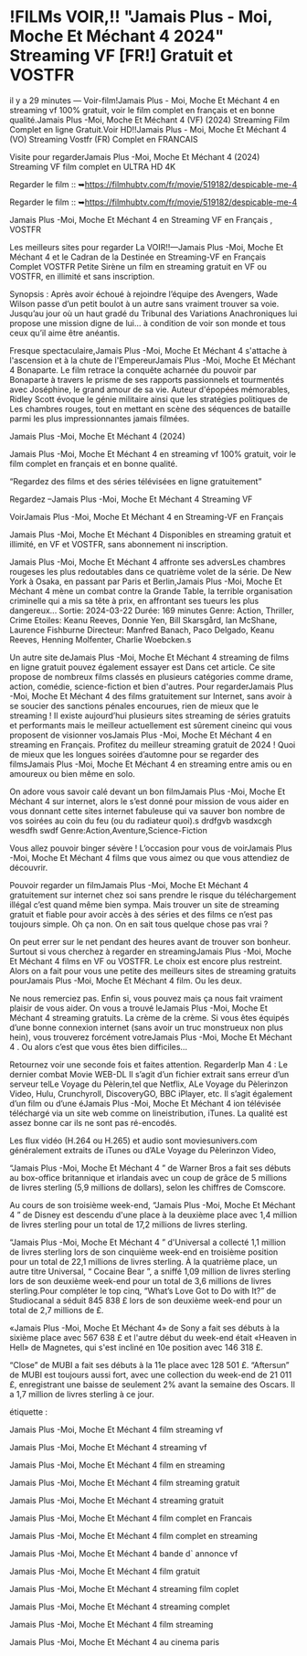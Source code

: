 # !FILMs VOIR,!! "Jamais Plus - Moi, Moche Et Méchant 4  2024" Streaming VF [FR!] Gratuit et VOSTFR
il y a 29 minutes — Voir-film!Jamais Plus - Moi, Moche Et Méchant 4 en streaming vf 100% gratuit, voir le film complet en français et en bonne qualité.Jamais Plus -Moi, Moche Et Méchant 4 (VF) (2024) Streaming Film Complet en ligne Gratuit.Voir HD!!Jamais Plus - Moi, Moche Et Méchant 4 (VO) Streaming Vostfr (FR) Complet en FRANCAIS

Visite pour regarderJamais Plus -Moi, Moche Et Méchant 4 (2024) Streaming VF film complet en ULTRA HD 4K

Regarder le film :: ➥https://filmhubtv.com/fr/movie/519182/despicable-me-4

Regarder le film :: ➥https://filmhubtv.com/fr/movie/519182/despicable-me-4


Jamais Plus -Moi, Moche Et Méchant 4 en Streaming VF en Français , VOSTFR

Les meilleurs sites pour regarder La VOIR!!—Jamais Plus -Moi, Moche Et Méchant 4 et le Cadran de la Destinée en Streaming-VF en Français Complet VOSTFR Petite Sirène un film en streaming gratuit en VF ou VOSTFR, en illimité et sans inscription.

Synopsis : Après avoir échoué à rejoindre l’équipe des Avengers, Wade Wilson passe d’un petit boulot à un autre sans vraiment trouver sa voie. Jusqu’au jour où un haut gradé du Tribunal des Variations Anachroniques lui propose une mission digne de lui… à condition de voir son monde et tous ceux qu’il aime être anéantis.

Fresque spectaculaire,Jamais Plus -Moi, Moche Et Méchant 4 s'attache à l'ascension et à la chute de l'EmpereurJamais Plus -Moi, Moche Et Méchant 4 Bonaparte. Le film retrace la conquête acharnée du pouvoir par Bonaparte à travers le prisme de ses rapports passionnels et tourmentés avec Joséphine, le grand amour de sa vie. Auteur d'épopées mémorables, Ridley Scott évoque le génie militaire ainsi que les stratégies politiques de Les chambres rouges, tout en mettant en scène des séquences de bataille parmi les plus impressionnantes jamais filmées.

Jamais Plus -Moi, Moche Et Méchant 4 (2024)

Jamais Plus -Moi, Moche Et Méchant 4 en streaming vf 100% gratuit, voir le film complet en français et en bonne qualité.

“Regardez des films et des séries télévisées en ligne gratuitement”

Regardez –Jamais Plus -Moi, Moche Et Méchant 4 Streaming VF

VoirJamais Plus -Moi, Moche Et Méchant 4 en Streaming-VF en Français

Jamais Plus -Moi, Moche Et Méchant 4 Disponibles en streaming gratuit et illimité, en VF et VOSTFR, sans abonnement ni inscription.

Jamais Plus -Moi, Moche Et Méchant 4 affronte ses adversLes chambres rougeses les plus redoutables dans ce quatrième volet de la série. De New York à Osaka, en passant par Paris et Berlin,Jamais Plus -Moi, Moche Et Méchant 4 mène un combat contre la Grande Table, la terrible organisation criminelle qui a mis sa tête à prix, en affrontant ses tueurs les plus dangereux... Sortie: 2024-03-22 Durée: 169 minutes Genre: Action, Thriller, Crime Etoiles: Keanu Reeves, Donnie Yen, Bill Skarsgård, Ian McShane, Laurence Fishburne Directeur: Manfred Banach, Paco Delgado, Keanu Reeves, Henning Molfenter, Charlie Woebcken.s

Un autre site deJamais Plus -Moi, Moche Et Méchant 4 streaming de films en ligne gratuit pouvez également essayer est Dans cet article. Ce site propose de nombreux films classés en plusieurs catégories comme drame, action, comédie, science-fiction et bien d'autres. Pour regarderJamais Plus -Moi, Moche Et Méchant 4 des films gratuitement sur Internet, sans avoir à se soucier des sanctions pénales encourues, rien de mieux que le streaming ! Il existe aujourd’hui plusieurs sites streaming de séries gratuits et performants mais le meilleur actuellement est sûrement cineinc qui vous proposent de visionner vosJamais Plus -Moi, Moche Et Méchant 4 en streaming en Français. Profitez du meilleur streaming gratuit de 2024 ! Quoi de mieux que les longues soirées d’automne pour se regarder des filmsJamais Plus -Moi, Moche Et Méchant 4 en streaming entre amis ou en amoureux ou bien même en solo.

On adore vous savoir calé devant un bon filmJamais Plus -Moi, Moche Et Méchant 4 sur internet, alors le s’est donné pour mission de vous aider en vous donnant cette sites internet fabuleuse qui va sauver bon nombre de vos soirées au coin du feu (ou du radiateur quoi).s drdfgvb wasdxcgh wesdfh swdf Genre:Action,Aventure,Science-Fiction

Vous allez pouvoir binger sévère ! L’occasion pour vous de voirJamais Plus -Moi, Moche Et Méchant 4 films que vous aimez ou que vous attendiez de découvrir.

Pouvoir regarder un filmJamais Plus -Moi, Moche Et Méchant 4 gratuitement sur internet chez soi sans prendre le risque du téléchargement illégal c’est quand même bien sympa. Mais trouver un site de streaming gratuit et fiable pour avoir accès à des séries et des films ce n’est pas toujours simple. Oh ça non. On en sait tous quelque chose pas vrai ?

On peut errer sur le net pendant des heures avant de trouver son bonheur. Surtout si vous cherchez à regarder en streamingJamais Plus -Moi, Moche Et Méchant 4 films en VF ou VOSTFR. Le choix est encore plus restreint. Alors on a fait pour vous une petite des meilleurs sites de streaming gratuits pourJamais Plus -Moi, Moche Et Méchant 4 film. Ou les deux.

Ne nous remerciez pas. Enfin si, vous pouvez mais ça nous fait vraiment plaisir de vous aider. On vous a trouvé leJamais Plus -Moi, Moche Et Méchant 4 streaming gratuits. La crème de la crème. Si vous êtes équipés d’une bonne connexion internet (sans avoir un truc monstrueux non plus hein), vous trouverez forcément votreJamais Plus -Moi, Moche Et Méchant 4 . Ou alors c’est que vous êtes bien difficiles…

Retournez voir une seconde fois et faites attention. RegarderIp Man 4 : Le dernier combat Movie WEB-DL Il s’agit d’un fichier extrait sans erreur d’un serveur telLe Voyage du Pèlerin,tel que Netflix, ALe Voyage du Pèlerinzon Video, Hulu, Crunchyroll, DiscoveryGO, BBC iPlayer, etc. Il s’agit également d’un film ou d’une éJamais Plus -Moi, Moche Et Méchant 4 ion télévisée téléchargé via un site web comme on lineistribution, iTunes. La qualité est assez bonne car ils ne sont pas ré-encodés.

Les flux vidéo (H.264 ou H.265) et audio sont moviesunivers.com généralement extraits de iTunes ou d’ALe Voyage du Pèlerinzon Video,

“Jamais Plus -Moi, Moche Et Méchant 4 ” de Warner Bros a fait ses débuts au box-office britannique et irlandais avec un coup de grâce de 5 millions de livres sterling (5,9 millions de dollars), selon les chiffres de Comscore.

Au cours de son troisième week-end, “Jamais Plus -Moi, Moche Et Méchant 4 ” de Disney est descendu d'une place à la deuxième place avec 1,4 million de livres sterling pour un total de 17,2 millions de livres sterling.

“Jamais Plus -Moi, Moche Et Méchant 4 ” d'Universal a collecté 1,1 million de livres sterling lors de son cinquième week-end en troisième position pour un total de 22,1 millions de livres sterling. À la quatrième place, un autre titre Universal, “ Cocaine Bear ”, a sniffé 1,09 million de livres sterling lors de son deuxième week-end pour un total de 3,6 millions de livres sterling.Pour compléter le top cinq, “What’s Love Got to Do with It?” de Studiocanal a séduit 845 838 £ lors de son deuxième week-end pour un total de 2,7 millions de £.

«Jamais Plus -Moi, Moche Et Méchant 4» de Sony a fait ses débuts à la sixième place avec 567 638 £ et l'autre début du week-end était «Heaven in Hell» de Magnetes, qui s'est incliné en 10e position avec 146 318 £.

“Close” de MUBI a fait ses débuts à la 11e place avec 128 501 £. “Aftersun” de MUBI est toujours aussi fort, avec une collection du week-end de 21 011 £, enregistrant une baisse de seulement 2% avant la semaine des Oscars. Il a 1,7 million de livres sterling à ce jour.

étiquette :

Jamais Plus -Moi, Moche Et Méchant 4 film streaming vf

Jamais Plus -Moi, Moche Et Méchant 4 streaming vf

Jamais Plus -Moi, Moche Et Méchant 4 film en streaming

Jamais Plus -Moi, Moche Et Méchant 4 film streaming gratuit

Jamais Plus -Moi, Moche Et Méchant 4 streaming gratuit

Jamais Plus -Moi, Moche Et Méchant 4 film complet en Francais

Jamais Plus -Moi, Moche Et Méchant 4 film complet en streaming

Jamais Plus -Moi, Moche Et Méchant 4 bande d` annonce vf

Jamais Plus -Moi, Moche Et Méchant 4 film gratuit

Jamais Plus -Moi, Moche Et Méchant 4 streaming film coplet

Jamais Plus -Moi, Moche Et Méchant 4 streaming complet

Jamais Plus -Moi, Moche Et Méchant 4 film streaming

Jamais Plus -Moi, Moche Et Méchant 4 au cinema paris

